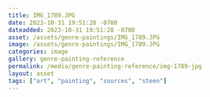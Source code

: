 ```yaml
---
title: IMG_1789.JPG
date: 2023-10-31 19:51:28 -0700
dateadded: 2023-10-31 19:51:28 -0700
asset: /assets/genre-paintings/IMG_1789.JPG
image: /assets/genre-paintings/IMG_1789.JPG
categories: image
gallery: genre-painting-reference
permalink: /media/genre-painting-reference/img-1789-jpg
layout: asset
tags: ["art", "painting", "sources", "steen"]
--- 
```

